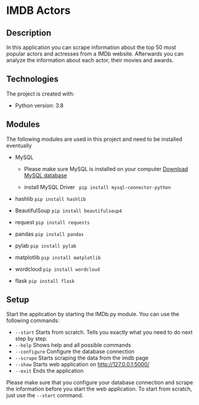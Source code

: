# IMDB Actors
## Description
In this application you can scrape information about the top 50 most popular actors and actresses from a IMDb website.
Afterwards you can analyze the information about each actor, their movies and awards.

## Technologies
The project is created with:
* Python version: 3.8

## Modules
The following modules are used in this project and need to be installed eventually

* MySQL 
  * Please make sure MySQL is installed on your computer [Download MySQL database](https://www.mysql.com/downloads/)
  
  * install MySQL Driver `` pip install mysql-connector-python``

* hashlib `` pip install hashlib ``

* BeautifulSoup ``pip install beautifulsoup4``
* request ``pip install requests``
* pandas ``pip install pandas``
* pylab ``pip install pylab``
* matplotlib ``pip install matplotlib``
* wordcloud ``pip install wordcloud``
* flask ``pip install flask``

## Setup
Start the application by starting the IMDb.py module.
You can use the following commands:
* ``--start`` Starts from scratch. Tells you exactly what you need to do next step by step.
* ``--help`` Shows help and all possible commands
* ``--configure`` Configure the database connection
* ``--scrape`` Starts scraping the data from the imdb page
* ``--show`` Starts web application on http://127.0.0.1:5000/
* ``--exit`` Ends the application

Please make sure that you configure your database connection and scrape the information before you start the web application.
To start from scratch, just use the ``--start`` command.

